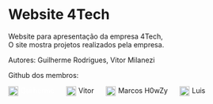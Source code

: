 # Website 4Tech

Website para apresentação da empresa 4Tech,<br>O site mostra projetos realizados pela empresa.

Autores: Guilherme Rodrigues, Vitor Milanezi

Github dos membros:

<div style="display: inline_block">
  <a href="https://github.com/guilherme-rodrigues-de-queiroz" target="_blank" rel="noopener noreferrer" style="margin-right: 20px; text-decoration: none; color: white;"><img align="center" alt="Gui-Github" height="20" width="20" src="https://cdn-icons-png.flaticon.com/128/733/733553.png"><span style="margin-left: 5px;">Guilherme</span></a>
  <a href="https://github.com/VMilanezi" target="_blank" rel="noopener noreferrer" style="margin-right: 20px; text-decoration: none;"><img align="center" alt="Gui-Github" height="20" width="20" src="https://cdn-icons-png.flaticon.com/128/733/733553.png"><span style="margin-left: 5px;">Vitor</span></a>
  <a href="https://github.com/h0wzy" target="_blank" rel="noopener noreferrer" style="margin-right: 20px; text-decoration: none;"><img align="center" alt="Gui-Github" height="20" width="20" src="https://cdn-icons-png.flaticon.com/128/733/733553.png"><span style="margin-left: 5px;">Marcos H0wZy</span></a>
  <a href="https://github.com/Lu1sAugusto" target="_blank" rel="noopener noreferrer" style="margin-right: 20px; text-decoration: none;"><img align="center" alt="Gui-Github" height="20" width="20" src="https://cdn-icons-png.flaticon.com/128/733/733553.png"><span style="margin-left: 5px;">Luis</span></a>
</div>

